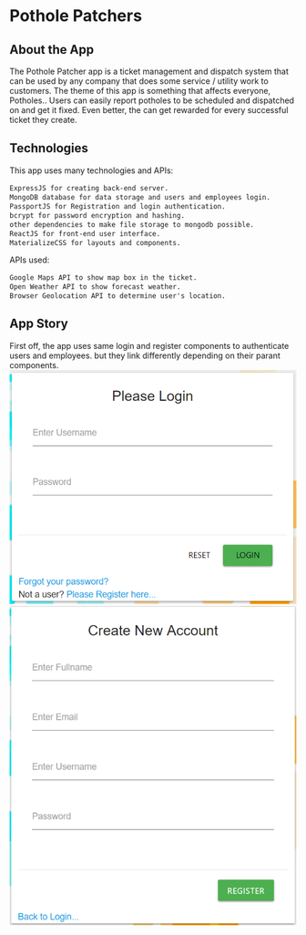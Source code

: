 # Pothole Patchers

## About the App

The Pothole Patcher app is a ticket management and dispatch system that can be used by any company that does some service / utility work to customers.
The theme of this app is something that affects everyone, Potholes..
Users can easily report potholes to be scheduled and dispatched on and get it fixed. Even better, the can get rewarded for every successful ticket they create.

## Technologies

This app uses many technologies and APIs:

```
ExpressJS for creating back-end server.
MongoDB database for data storage and users and employees login.
PassportJS for Registration and login authentication.
bcrypt for password encryption and hashing.
other dependencies to make file storage to mongodb possible.
ReactJS for front-end user interface.
MaterializeCSS for layouts and components.
```
APIs used:
```
Google Maps API to show map box in the ticket.
Open Weather API to show forecast weather.
Browser Geolocation API to determine user's location.
```

## App Story
First off, the app uses same login and register components to authenticate users and employees. but they link differently depending on their parant components.
![](githubImages/login.PNG)
![](githubImages/register.PNG)

